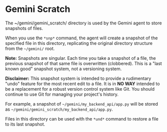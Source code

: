 # Gemini Scratch

The ~/gemini/gemini_scratch/ directory is used by the Gemini agent to store snapshots of files.

When you use the `*snp*` command, the agent will create a snapshot of the specified file in this directory, replicating the original directory structure from the `~/gemini/` root.

**Note:** Snapshots are singular. Each time you take a snapshot of a file, the previous snapshot of that same file is overwritten (clobbered). This is a "last known good" snapshot system, not a versioning system.

**Disclaimer:** This snapshot system is intended to provide a rudimentary "undo" feature for the most recent edit to a file. It is in **NO WAY** intended to be a replacement for a robust version control system like Git. You should continue to use Git for managing your project's history.

For example, a snapshot of `~/gemini/my_backend_api/app.py` will be stored as `~/gemini/gemini_scratch/my_backend_api/app.py`.

Files in this directory can be used with the `*und*` command to restore a file to its last snapshot.
